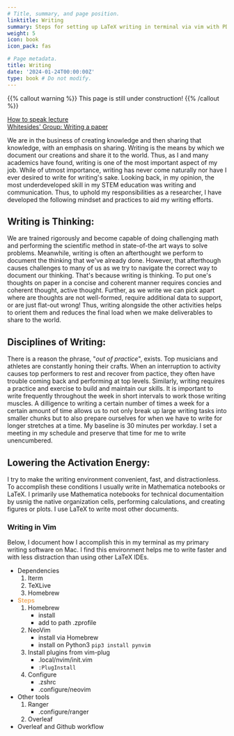 ```yaml
---
# Title, summary, and page position.
linktitle: Writing
summary: Steps for setting up LaTeX writing in terminal via vim with PDF link support
weight: 5
icon: book
icon_pack: fas

# Page metadata.
title: Writing
date: '2024-01-24T00:00:00Z'
type: book # Do not modify.
---
```


{{% callout warning %}}
This page is still under construction!
{{% /callout %}}

[How to speak lecture](https://youtu.be/Unzc731iCUY?si=Ys_-uoBNYL29bhdd)  
[Whitesides' Group: Writing a paper](https://intra.ece.ucr.edu/~rlake/Whitesides_writing_res_paper.pdf)

We are in the business of creating knowledge and then sharing that knowledge, with an emphasis on sharing.
Writing is the means by which we document our creations and share it to the world. 
Thus, as I and many academics have found, writing is one of the most important aspect of my job.
While of utmost importance, writing has never come naturally nor have I ever desired to write for writing's sake.
Looking back, in my opinion, the most underdeveloped skill in my STEM education was writing and communication.
Thus, to uphold my responsibilities as a researcher, I have developed the following mindset and practices to aid my writing efforts.

## Writing is Thinking:

We are trained rigorously and become capable of doing challenging math and performing the scientific method in state-of-the art ways to solve problems.
Meanwhile, writing is often an afterthought we perform to document the thinking that we've already done.
However, that afterthough causes challenges to many of us as we try to navigate the correct way to document our thinking.
That's because writing is thinking.
To put one's thoughts on paper in a concise and coherent manner requires concies and coherent thought, active thought.
Further, as we write we can pick apart where are thoughts are not well-formed, require additional data to support, or are just flat-out wrong!
Thus, writing alongside the other activities helps to orient them and reduces the final load when we make deliverables to share to the world.

## Disciplines of Writing:

There is a reason the phrase, "_out of practice_", exists.
Top musicians and athletes are constantly honing their crafts.
When an interruption to activity causes top performers to rest and recover from pactice, they often have trouble coming back and performing at top levels.
Similarly, writing requires a practice and exercise to build and maintain our skills.
It is important to write frequently throughout the week in short intervals to work those writing muscles.
A dilligence to writing a certain number of times a week for a certain amount of time allows us to not only break up large writing tasks into smaller chunks but to also prepare ourselves for when we have to write for longer stretches at a time.
My baseline is 30 minutes per workday.
I set a meeting in my schedule and preserve that time for me to write unencumbered.

## Lowering the Activation Energy:

I try to make the writing environment convenient, fast, and distractionless. 
To accomplish these conditions I usually write in Mathematica notebooks or LaTeX.
I primarily use Mathematica notebooks for technical documentaition by usnig the native organization cells, performing calculations, and creating figures or plots.
I use LaTeX to write most other documents.

### Writing in Vim

Below, I document how I accomplish this in my terminal as my primary writing software on Mac.
I find this environment helps me to write faster and with less distraction than using other LaTeX IDEs. 

- Dependencies
    1. Iterm
    2. TeXLive
    2. Homebrew
- <span style="color:#F3B26D">**Steps**</span>
    1. Homebrew
        - install
        - add to path .zprofile
    2. NeoVim
        - install via Homebrew
        - install on Python3 `pip3 install pynvim`
    3. Install plugins from vim-plug
        - .local/nvim/init.vim
        - `:PlugInstall`
    4. Configure
        - .zshrc
        - .configure/neovim
- Other tools
    1. Ranger
        - .configure/ranger
    2. Overleaf
- Overleaf and Github workflow
